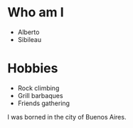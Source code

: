 
# Who am I

* Alberto
* Sibileau

# Hobbies

* Rock climbing
* Grill barbaques
* Friends gathering

I was borned in the city of Buenos Aires.
